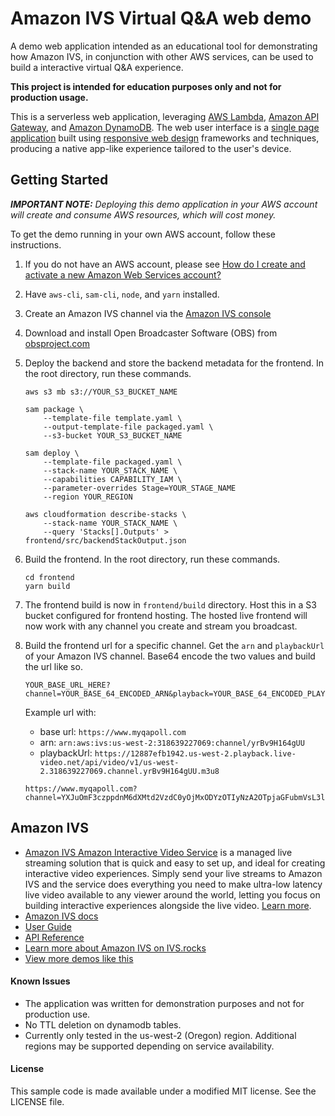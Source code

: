 # Amazon IVS Virtual Q&A web demo
A demo web application intended as an educational tool for demonstrating how Amazon IVS, in conjunction with other AWS services, can be used to build a interactive virtual Q&A experience.

**This project is intended for education purposes only and not for production usage.**

This is a serverless web application, leveraging [AWS Lambda](https://aws.amazon.com/lambda/), [Amazon API Gateway](https://aws.amazon.com/api-gateway/), and [Amazon DynamoDB](https://aws.amazon.com/dynamodb/). The web user interface is a [single page application](https://en.wikipedia.org/wiki/Single-page_application) built using [responsive web design](https://en.wikipedia.org/wiki/Responsive_web_design) frameworks and techniques, producing a native app-like experience tailored to the user's device.


## Getting Started
***IMPORTANT NOTE:** Deploying this demo application in your AWS account will create and consume AWS resources, which will cost money.*

To get the demo running in your own AWS account, follow these instructions.
1. If you do not have an AWS account, please see [How do I create and activate a new Amazon Web Services account?](https://aws.amazon.com/premiumsupport/knowledge-center/create-and-activate-aws-account/)
2. Have `aws-cli`, `sam-cli`, `node`, and `yarn` installed.
3. Create an Amazon IVS channel via the [Amazon IVS console](https://console.aws.amazon.com/ivs/channels/create)
4. Download and install Open Broadcaster Software (OBS) from [obsproject.com](https://obsproject.com/)
5. Deploy the backend and store the backend metadata for the frontend. In the root directory, run these commands.
	```
	aws s3 mb s3://YOUR_S3_BUCKET_NAME
	
	sam package \
	    --template-file template.yaml \
	    --output-template-file packaged.yaml \
	    --s3-bucket YOUR_S3_BUCKET_NAME
	
	sam deploy \
	    --template-file packaged.yaml \
	    --stack-name YOUR_STACK_NAME \
	    --capabilities CAPABILITY_IAM \
	    --parameter-overrides Stage=YOUR_STAGE_NAME
	    --region YOUR_REGION
	
	aws cloudformation describe-stacks \ 
	    --stack-name YOUR_STACK_NAME \
	    --query 'Stacks[].Outputs' > frontend/src/backendStackOutput.json
	```
6. Build the frontend. In the root directory, run these commands.
	```
	cd frontend
	yarn build
	```
7. The frontend build is now in `frontend/build` directory. Host this in a S3 bucket configured for frontend hosting. The hosted live frontend will now work with any channel you create and stream you broadcast.

8. Build the frontend url for a specific channel. Get the `arn` and `playbackUrl` of your Amazon IVS channel. Base64 encode the two values and build the url like so.
	```
	YOUR_BASE_URL_HERE?channel=YOUR_BASE_64_ENCODED_ARN&playback=YOUR_BASE_64_ENCODED_PLAYBACK_URL
	```
	Example url with:
	* base url: `https://www.myqapoll.com`
	* arn: `arn:aws:ivs:us-west-2:318639227069:channel/yrBv9H164gUU`
	* playbackUrl: `https://12887efb1942.us-west-2.playback.live-video.net/api/video/v1/us-west-2.318639227069.channel.yrBv9H164gUU.m3u8`

	```
	https://www.myqapoll.com?channel=YXJuOmF3czppdnM6dXMtd2VzdC0yOjMxODYzOTIyNzA2OTpjaGFubmVsL3lyQnY5SDE2NGdVVQ==&playback=aHR0cHM6Ly8xMjg4N2VmYjE5NDIudXMtd2VzdC0yLnBsYXliYWNrLmxpdmUtdmlkZW8ubmV0L2FwaS92aWRlby92MS91cy13ZXN0LTIuMzE4NjM5MjI3MDY5LmNoYW5uZWwueXJCdjlIMTY0Z1VVLm0zdTg=
	```

## Amazon IVS
* [Amazon IVS Amazon Interactive Video Service](https://aws.amazon.com/ivs/) is a managed live streaming solution that is quick and easy to set up, and ideal for creating interactive video experiences. Simply send your live streams to Amazon IVS and the service does everything you need to make ultra-low latency live video available to any viewer around the world, letting you focus on building interactive experiences alongside the live video. [Learn more](https://aws.amazon.com/ivs/).
* [Amazon IVS docs](https://docs.aws.amazon.com/ivs/)
* [User Guide](https://docs.aws.amazon.com/ivs/latest/userguide/)
* [API Reference](https://docs.aws.amazon.com/ivs/latest/APIReference/)
* [Learn more about Amazon IVS on IVS.rocks](https://ivs.rocks/)
* [View more demos like this](https://ivs.rocks/examples)

#### Known Issues
* The application was written for demonstration purposes and not for production use.
* No TTL deletion on dynamodb tables.
* Currently only tested in the us-west-2 (Oregon) region. Additional regions may be supported depending on service availability.

#### License
This sample code is made available under a modified MIT license. See the LICENSE file.

